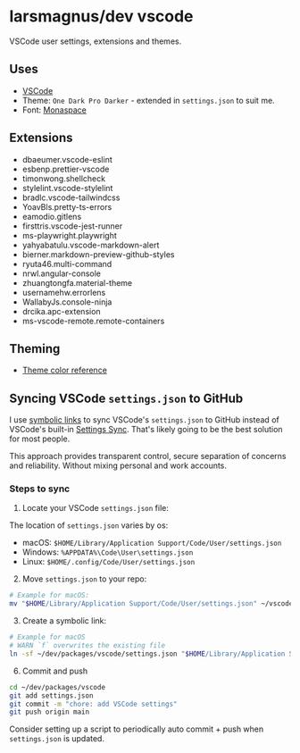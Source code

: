 # larsmagnus/dev vscode

VSCode user settings, extensions and themes.

## Uses

- [VSCode](https://code.visualstudio.com/)
- Theme: `One Dark Pro Darker` - extended in `settings.json` to suit me.
- Font: [Monaspace](https://monaspace.githubnext.com/)

## Extensions

- dbaeumer.vscode-eslint
- esbenp.prettier-vscode
- timonwong.shellcheck
- stylelint.vscode-stylelint
- bradlc.vscode-tailwindcss
- YoavBls.pretty-ts-errors
- eamodio.gitlens
- firsttris.vscode-jest-runner
- ms-playwright.playwright
- yahyabatulu.vscode-markdown-alert
- bierner.markdown-preview-github-styles
- ryuta46.multi-command
- nrwl.angular-console
- zhuangtongfa.material-theme
- usernamehw.errorlens
- WallabyJs.console-ninja
- drcika.apc-extension
- ms-vscode-remote.remote-containers

## Theming

- [Theme color reference](https://vscode-docs1.readthedocs.io/en/latest/getstarted/theme-color-reference/)

## Syncing VSCode `settings.json` to GitHub

I use [symbolic links](https://en.wikipedia.org/wiki/Symbolic_link) to sync VSCode's `settings.json` to GitHub instead of VSCode's built-in [Settings Sync](https://code.visualstudio.com/docs/editor/settings-sync). That's likely going to be the best solution for most people.

This approach provides transparent control, secure separation of concerns and reliability. Without mixing personal and work accounts.

### Steps to sync

1. Locate your VSCode `settings.json` file:

The location of `settings.json` varies by os:

- macOS: `$HOME/Library/Application Support/Code/User/settings.json`
- Windows: `%APPDATA%\Code\User\settings.json`
- Linux: `$HOME/.config/Code/User/settings.json`

2. Move `settings.json` to your repo:

```sh
# Example for macOS:
mv "$HOME/Library/Application Support/Code/User/settings.json" ~/vscode-settings/settings.json
```

3. Create a symbolic link:

```sh
# Example for macOS
# WARN `f` overwrites the existing file
ln -sf ~/dev/packages/vscode/settings.json "$HOME/Library/Application Support/Code/User/settings.json"
```

6. Commit and push

```sh
cd ~/dev/packages/vscode
git add settings.json
git commit -m "chore: add VSCode settings"
git push origin main
```

Consider setting up a script to periodically auto commit + push when `settings.json` is updated.

